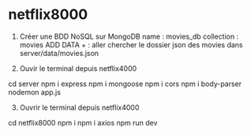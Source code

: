 # netflix8000

1. Créer une BDD NoSQL sur MongoDB
  name : movies_db
  collection : movies
  ADD DATA + : aller chercher le dossier json des movies dans server/data/movies.json

2. Ouvir le terminal depuis netflix4000

  cd server
  npm i express
  npm i mongoose
  npm i cors
  npm i body-parser
  nodemon app.js

3. Ouvrir le terminal depuis netflix4000

  cd netflix8000
  npm i
  npm i axios
  npm run dev


